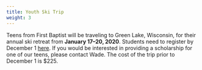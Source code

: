 ```yaml
---
title: Youth Ski Trip
weight: 3
---
```


Teens from First Baptist will be traveling to Green Lake, Wisconsin, for their annual ski retreat from **January 17–20, 2020**. Students need to register by December 1  [here](/ski).  If you would be interested in providing a scholarship for one of our teens, please
contact Wade. The cost of the trip prior to December 1 is $225.